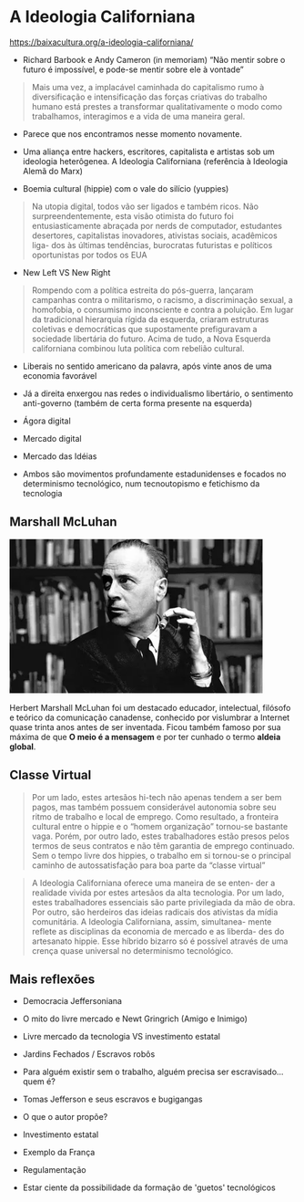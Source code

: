 # A Ideologia Californiana

<https://baixacultura.org/a-ideologia-californiana/>

* Richard Barbook e Andy Cameron (in memoriam) “Não mentir sobre o futuro é impossível, e pode-se mentir sobre ele à vontade”

> Mais uma vez, a implacável caminhada do capitalismo rumo à diversificação e intensificação das forças criativas do trabalho humano está prestes a transformar qualitativamente o modo como trabalhamos, interagimos e a vida de uma maneira geral.

* Parece que nos encontramos nesse momento novamente.

* Uma aliança entre hackers, escritores, capitalista e artistas sob um ideologia heterôgenea. A Ideologia Californiana (referência à Ideologia Alemã do Marx)

* Boemia cultural (hippie) com o vale do silício (yuppies)

> Na utopia digital, todos vão ser ligados e também ricos. Não surpreendentemente, esta visão otimista do futuro foi entusiasticamente abraçada por nerds de computador, estudantes desertores, capitalistas inovadores, ativistas sociais, acadêmicos liga- dos às últimas tendências, burocratas futuristas e políticos oportunistas por todos os EUA

* New Left VS New Right

> Rompendo com a política estreita do pós-guerra, lançaram campanhas contra o militarismo, o racismo, a discriminação sexual, a homofobia, o consumismo inconsciente e contra a poluição. Em lugar da tradicional hierarquia rígida da esquerda, criaram estruturas coletivas e democráticas que supostamente prefiguravam a sociedade libertária do futuro. Acima de tudo, a Nova Esquerda californiana combinou luta política com rebelião cultural.

* Liberais no sentido americano da palavra, após vinte anos de uma economia favorável

* Já a direita enxergou nas redes o individualismo libertário, o sentimento anti-governo (também de certa forma presente na esquerda)

* Ágora digital

* Mercado digital

* Mercado das Idéias

* Ambos são movimentos profundamente estadunidenses e focados no determinismo tecnológico, num tecnoutopismo e fetichismo da tecnologia

## Marshall McLuhan

![mcluhan.jpeg](ideologia_californiana/mcluhan.png)

Herbert Marshall McLuhan foi um destacado educador, intelectual, filósofo e teórico da comunicação canadense, conhecido por vislumbrar a Internet quase trinta anos antes de ser inventada. Ficou também famoso por sua máxima de que **O meio é a mensagem** e por ter cunhado o termo **aldeia global**.

## Classe Virtual

> Por um lado, estes artesãos hi-tech não apenas tendem a ser bem pagos, mas também possuem considerável autonomia sobre seu ritmo de trabalho e local de emprego. Como resultado, a fronteira cultural entre o hippie e o “homem organização” tornou-se bastante vaga. Porém, por outro lado, estes trabalhadores estão presos pelos termos de seus contratos e não têm garantia de emprego continuado. Sem o tempo livre dos hippies, o trabalho em si tornou-se o principal caminho de autossatisfação para boa parte da “classe virtual”


> A Ideologia Californiana oferece uma maneira de se enten- der a realidade vivida por estes artesãos da alta tecnologia. Por um lado, estes trabalhadores essenciais são parte privilegiada da mão de obra. Por outro, são herdeiros das ideias radicais dos ativistas da mídia comunitária. A Ideologia Californiana, assim, simultanea- mente reflete as disciplinas da economia de mercado e as liberda- des do artesanato hippie. Esse híbrido bizarro só é possível através de uma crença quase universal no determinismo tecnológico.

## Mais reflexões

* Democracia Jeffersoniana

* O mito do livre mercado e Newt Gringrich (Amigo e Inimigo)

* Livre mercado da tecnologia VS investimento estatal

* Jardins Fechados / Escravos robôs

* Para alguém existir sem o trabalho, alguém precisa ser escravisado... quem é?

* Tomas Jefferson e seus escravos e bugigangas

* O que o autor propõe?

* Investimento estatal

* Exemplo da França

* Regulamentação

* Estar ciente da possibilidade da formação de 'guetos' tecnológicos
